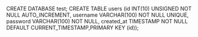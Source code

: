 CREATE DATABASE test;
CREATE TABLE users (id INT(10) UNSIGNED NOT NULL AUTO_INCREMENT, username VARCHAR(100) NOT NULL UNIQUE, password VARCHAR(100) NOT NULL, created_at TIMESTAMP NOT NULL DEFAULT CURRENT_TIMESTAMP,PRIMARY KEY (id));
